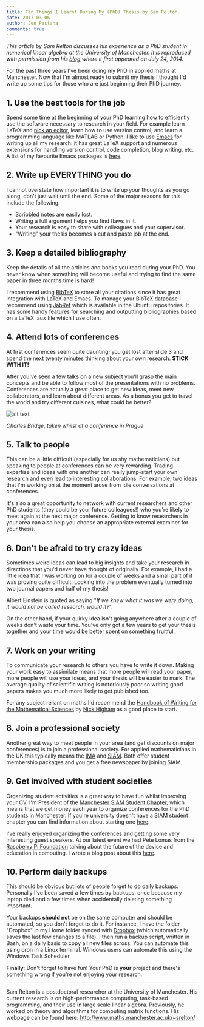 ```yaml
---
title: Ten Things I Learnt During My (PhD) Thesis by Sam Relton
date: 2017-03-06
author: Jen Pestana
comments: true
---
```


*This article by Sam Relton discusses his experience as a PhD student in numerical linear algebra at the University of Manchester. It is reproduced with permission from his [blog](https://samrelton.wordpress.com/) where it first appeared on July 24, 2014.* 


For the past three years I've been doing my PhD in applied maths at Manchester. Now that I'm almost ready to submit my thesis I thought I'd write up some tips for those who are just beginning their PhD journey.

## 1. Use the best tools for the job

Spend some time at the beginning of your PhD learning how to efficiently use the software necessary to research in your field. For example learn LaTeX and [pick an editor](http://tex.stackexchange.com/questions/339/latex-editors-ides), learn how to use version control, and learn a programming language like MATLAB or Python. I like to use [Emacs](http://www.gnu.org/software/emacs/) for writing up all my research: it has great LaTeX support and numerous extensions for handling version control, code completion, blog writing, etc. A list of my favourite Emacs packages is [here](https://samrelton.wordpress.com/2013/10/19/my-favourite-emacs-packages/).

## 2. Write up EVERYTHING you do

I cannot overstate how important it is to write up your thoughts as you go along, don't just wait until the end. Some of the major reasons for this include the following.

* Scribbled notes are easily lost.  
* Writing a full argument helps you find flaws in it.  
* Your research is easy to share with colleagues and your supervisor.    
* "Writing" your thesis becomes a cut and paste job at the end.  

## 3. Keep a detailed bibliography

Keep the details of all the articles and books you read during your PhD. You never know when something will become useful and trying to find the same paper in three months time is hard!

I recommend using [BibTeX](http://www.bibtex.org/) to store all your citations since it has great integration with LaTeX and Emacs. To manage your BibTeX database I recommend using [JabRef](http://jabref.sourceforge.net/) which is available in the Ubuntu repositories. It has some handy features for searching and outputting bibliographies based on a LaTeX .aux file which I use often.

## 4. Attend lots of conferences

At first conferences seem quite daunting; you get lost after slide 3 and spend the next twenty minutes thinking about your own research. **STICK WITH IT!**

After you've seen a few talks on a new subject you'll grasp the main concepts and be able to follow most of the presentations with no problems. Conferences are actually a great place to get new ideas, meet new collaborators, and learn about different areas. As a bonus you get to travel the world and try different cuisines, what could be better?

![alt text](../../../img/wpid-charles_bridge.jpg "Charles Bridge")

*Charles Bridge, taken whilst at a conference in Prague*

## 5. Talk to people

This can be a little difficult (especially for us shy mathematicians) but speaking to people at conferences can be very rewarding. Trading expertise and ideas with one another can really jump-start your own research and even lead to interesting collaborations. For example, two ideas that I'm working on at the moment arose from idle conversations at conferences.

It's also a great opportunity to network with current researchers and other PhD students (they could be your future colleagues!) who you're likely to meet again at the next major conference. Getting to know researchers in your area can also help you choose an appropriate external examiner for your thesis.

## 6. Don't be afraid to try crazy ideas

Sometimes weird ideas can lead to big insights and take your research in directions that you'd never have thought of originally. For example, I had a little idea that I was working on for a couple of weeks and a small part of it was proving quite difficult. Looking into the problem eventually turned into two journal papers and half of my thesis!

Albert Einstein is quoted as saying "*If we knew what it was we were doing, it would not be called research, would it?*".

On the other hand, if your quirky idea isn't going anywhere after a couple of weeks don't waste your time. You've only got a few years to get your thesis together and your time would be better spent on something fruitful.

## 7. Work on your writing

To communicate your research to others you have to write it down. Making your work easy to assimilate means that more people will read your paper, more people will use your ideas, and your thesis will be easier to mark. The average quality of scientific writing is notoriously poor so writing good papers makes you much more likely to get published too.

For any subject reliant on maths I'd recommend the [Handbook of Writing for the Mathematical Sciences](http://www.maths.manchester.ac.uk/~higham/hwms/) by [Nick Higham](http://www.maths.manchester.ac.uk/~higham/) as a good place to start.

## 8. Join a professional society

Another great way to meet people in your area (and get discounts on major conferences) is to join a professional society. For applied mathematicians in the UK this typically means the [IMA](http://www.ima.org.uk/) and [SIAM](http://www.siam.org/). Both offer student membership packages and you get a free newspaper by joining SIAM.

## 9. Get involved with student societies

Organizing student activities is a great way to have fun whilst improving your CV. I'm President of the [Manchester SIAM Student Chapter](http://www.maths.manchester.ac.uk/~siam/), which means that we get money each year to organize conferences for the PhD students in Manchester. If you're university doesn't have a SIAM student chapter you can find information about starting one [here](http://www.siam.org/students/chapters/).

I've really enjoyed organizing the conferences and getting some very interesting guest speakers. At our latest event we had Pete Lomas from the [Raspberry Pi Foundation](http://www.raspberrypi.org/) talking about the future of the device and education in computing. I wrote a blog post about this [here](http://blogs.siam.org/the-raspberry-pi-for-education-and-scientific-computing/).

## 10. Perform daily backups

This should be obvious but lots of people forget to do daily backups. Personally I've been saved a few times by backups: once because my laptop died and a few times when accidentally deleting something important.

Your backups **should not** be on the same computer and should be automated, so you don't forget to do it. For instance, I have the folder "Dropbox" in my Home folder synced with [Dropbox](https://www.dropbox.com/) (which automatically saves the last few changes to a file). I then run a backup script, written in Bash, on a daily basis to copy all new files across. You can automate this using cron in a Linux terminal. Windows users can automate this using the Windows Task Scheduler.

**Finally**: Don't forget to have fun! Your PhD is **your** project and there's something wrong if you're not enjoying your research.


---
Sam Relton is a postdoctoral researcher at the University of Manchester. His current research is on high-performance computing, task-based programming, and their use in large scale linear algebra. Previously, he worked on theory and algorithms for computing matrix functions. His webpage can be found here: <http://www.maths.manchester.ac.uk/~srelton/>